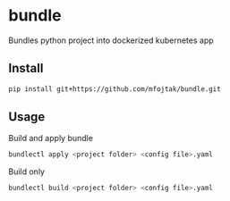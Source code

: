 # bundle
Bundles python project into dockerized kubernetes app

## Install
```bash
pip install git+https://github.com/mfojtak/bundle.git
```

## Usage
Build and apply bundle
```bash
bundlectl apply <project folder> <config file>.yaml
```

Build only
```bash
bundlectl build <project folder> <config file>.yaml
```
